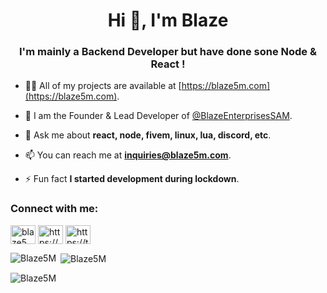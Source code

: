<h1 align="center">Hi 👋, I'm Blaze </h1>
<h3 align="center">I'm mainly a Backend Developer but have done sone Node & React !</h3>

- 👨‍💻 All of my projects are available at [https://blaze5m.com](https://blaze5m.com).

- 📝 I am the Founder & Lead Developer of [@BlazeEnterprisesSAM](https://github.com/BlazeEnterprisesSAM).

- 💬 Ask me about **react, node, fivem, linux, lua, discord, etc**.

- 📫 You can reach me at **inquiries@blaze5m.com**.

- ⚡ Fun fact **I started development during lockdown**.


<h3 align="left">Connect with me:</h3>
<p align="left">
<a href="https://linkedin.com/in/blaze5M" target="blank"><img align="center" src="https://raw.githubusercontent.com/rahuldkjain/github-profile-readme-generator/master/src/images/icons/Social/linked-in-alt.svg" alt="blaze5m" height="30" width="40" /></a>
<a href="https://discord.gg/blaze5M" target="blank"><img align="center" src="https://raw.githubusercontent.com/rahuldkjain/github-profile-readme-generator/master/src/images/icons/Social/discord.svg" alt="https://discord.gg/" height="30" width="40" /></a>
<a href="https://twitter.com/blaze5M" target="blank"><img align="center" src="https://raw.githubusercontent.com/rahuldkjain/github-profile-readme-generator/master/src/images/icons/Social/twitter.svg" alt="https://twitter.com/" height="30" width="40" /></a>
</p>

<p><img align="left" src="https://github-readme-stats.vercel.app/api/top-langs?username=Blaze5M&show_icons=true&locale=en&layout=compact" alt="Blaze5M" /></p>

<p>&nbsp;<img align="center" src="https://github-readme-stats.vercel.app/api?username=Blaze5M&show_icons=true&locale=en" alt="Blaze5M" /></p>

<p><img align="center" src="https://github-readme-streak-stats.herokuapp.com/?user=Blaze5M&" alt="Blaze5M" /></p>
